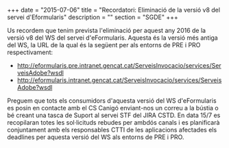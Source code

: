 +++
date        = "2015-07-06"
title       = "Recordatori: Eliminació de la versió v8 del servei d'Eformularis"
description = ""
section     = "SGDE"
+++

Us recordem que tenim prevista l'eliminació per aquest any 2016 de la versió v8 del WS del servei d'eFormularis. Aquesta és la versió més antiga del WS, la URL de la qual és la següent per als entorns de PRE i PRO respectivament:

* http://eformularis.pre.intranet.gencat.cat/ServeisInvocacio/services/ServeisAdobe?wsdl
* http://eformularis.intranet.gencat.cat/ServeisInvocacio/services/ServeisAdobe?wsdl

Preguem que tots els consumidors d'aquesta versió del WS d'eFormularis es posin en contacte amb el CS Canigó enviant-nos un correu a la bústia o bé creant una tasca de Suport al servei STF del JIRA CSTD. En data 15/7 es recopilaran totes les sol·licituds rebudes per ambdós canals i es planificarà conjuntament amb els responsables CTTI de les aplicacions afectades els deadlines per aquesta versió del WS als entorns de PRE i PRO.
